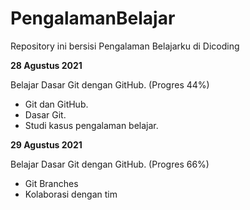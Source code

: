 # PengalamanBelajar
Repository ini bersisi Pengalaman Belajarku di Dicoding

**28 Agustus 2021**

Belajar Dasar Git dengan GitHub. (Progres 44%)
  * Git dan GitHub.
  * Dasar Git.
  * Studi kasus pengalaman belajar.

**29 Agustus 2021**

Belajar Dasar Git dengan GitHub. (Progres 66%)
  * Git Branches
  * Kolaborasi dengan tim











